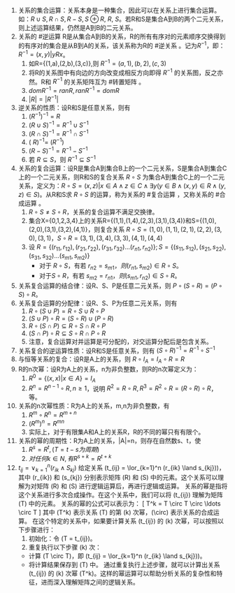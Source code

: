 1. 关系的集合运算：关系本身是一种集合，因此可以在关系上进行集合运算。如：$R\cup S, R\cap S, R-S, S\oplus R, ~R,~S$。若R和S是集合A到B的两个二元关系，则上述运算结果，仍然是A到B的二元关系。
2. 关系的 #逆运算 R是从集合A到B的关系，R的所有有序对的元素顺序交换得到的有序对的集合是从B到A的关系，该关系称为R的 #逆关系 。记为$R^{-1}$，即：$R^{-1}={(x,y)|yRx}$。
   1. 如R={(1,a),(2,b),(3,c)},则 $R^{-1}={(a,1),(b,2),(c,3)}$
   2. 将R的关系图中有向边的方向改变成相反方向即得 $R^{-1}$ 的关系图，反之亦然。R和 $R^{-1}$ 的关系矩阵互为 #转置矩阵 。
   3. $dom R^{-1} = ranR, ranR^{-1}=domR$
   4. $|R|=|R^{-1}|$
3. 逆关系的性质：设R和S是任意关系，则有
   1. $(R^{-1})^{-1}=R$
   2. $(R\cup S)^{-1}=R^{-1}\cup S^{-1}$
   3. $(R\cap S)^{-1}=R^{-1}\cap S^{-1}$
   4. $(~R)^{-1}=~(R^{-1})$
   5. $(R-S)^{-1}=R^{-1}-S^{-1}$
   6. 若 $R\subseteq S$，则 $R^{-1}\subseteq S^{-1}$
4. 关系的复合运算：设R是集合A到集合B上的一个二元关系，S是集合A到集合C上的一个二元关系，则R和S的复合关系 $R \circ S$ 为集合A到集合C上的一个二元关系，定义为：$R \circ S={(x,z)|x\in A\land z\in C\land \exists y(y\in B\land (x,y)\in R\land (y,z)\in S)}$。从R和S求 $R \circ S$ 的运算，称为关系的 #复合运算 ，又称关系的 #合成运算 。
   1. $R \circ S \ne S \circ R$，关系的复合运算不满足交换律。
   2. 集合X={0,1,2,3,4}上的关系R={(1,1),(1,4),(2,3),(3,1),(3,4)}和S={(1,0),(2,0),(3,1),(3,2),(4,1)}，则复合关系 $R \circ S={(1,0),(1,1),(2,1),(2,2),(3,0),(3,1)}$，$S \circ R={(3,1),(3,4),(3,3),(4,1),(4,4)}$
   3. 设 $R=\{(r_{11},r_{12}),(r_{21},r_{22}),(r_{31},r_{32})...(r_{n1},r_{n2})\}; S=\{(s_{11},s_{12}),(s_{21},s_{22}),(s_{31},s_{32})...(s_{m1},s_{m2})\}$
      - 对于 $R \circ S$，有若 $r_{n2}=s_{m1}，则(r_{n1},s_{m2})\in R \circ S$。
      - 对于$S \circ R$，有若 $s_{m2}=r_{n1}，则(s_{m1},r_{n2})\in S \circ R$。
5. 关系复合运算的结合律：设R、S、P是任意二元关系，则 $P\circ (S\circ R)=(P\circ S)\circ R$。
6. 关系复合运算的分配律：设R、S、P为任意二元关系，则有
   1. $R\circ(S\cup P)=R\circ S\cup R\circ P$
   2. $(S\cup P)\circ R=(S\circ R)\cup(P\circ R)$
   3. $R\circ (S\cap P)\subseteq R\circ S\cap R\circ P$
   4. $(S\cap P)\circ R\subseteq S\circ R\cap P\circ R$
   5. 注意，复合运算对并运算是可分配的，对交运算分配后是包含关系。
7. 关系复合的逆运算性质：设R和S是任意关系，则有 $(S\circ R)^{-1}=R^{-1}\circ S^{-1}$
8. 与恒等关系的复合：设R是A上的关系，则 $R\circ I_A=I_A\circ R=R$
9. R的n次幂：设R为A上的关系，n为非负整数，则R的n次幂定义为：
   1. $R^0=\{(x,x)|x\in A\}=I_A$
   2. $R^n=R^{n-1}\circ R, n\ge 1$，说明 $R^2=R\circ R,R^3=R^2\circ R=(R\circ R)\circ R$，等。
10. 关系的n次幂性质：R为A上的关系，m,n为非负整数，有
    1. $R^m\circ R^n=R^{m+n}$
    2. $(R^m)^n=R^{mn}$
    3. 实际上，对于有限集A和A上的关系R，R的不同的幂只有有限个。
11. 关系的幂的周期性：R为A上的关系，|A|=n，则存在自然数s、t，使
    1. $R^s=R^t,(T=t-s为周期)$
    2. $对任何 k\in N,有 R^{s+k}=R^{t+k}$
12. $t_{ij}=\lor _{k=1}^n(r_{ik}\land S_{kj})$
   给定关系 \(t_{ij} = \lor_{k=1}^n (r_{ik} \land s_{kj})\)，其中 \(r_{ik}\) 和 \(s_{kj}\) 分别表示矩阵 \(R\) 和 \(S\) 中的元素。这个关系可以理解为对矩阵 \(R\) 和 \(S\) 进行逻辑运算后，再进行逻辑或运算。
   关系的幂是指将这个关系进行多次合成操作。在这个关系中，我们可以将 \(t_{ij}\) 理解为矩阵 \(T\) 中的元素。
   关系的幂的公式可以表示为：
   \[ T^k = T \circ T \circ \ldots \circ T \]
   其中 \(T^k\) 表示关系 \(T\) 的第 \(k\) 次幂，\(\circ\) 表示关系的合成运算。
   在这个特定的关系中，如果要计算关系 \(t_{ij}\) 的 \(k\) 次幂，可以按照以下步骤进行：
    1. 初始化：令 \(T = t_{ij}\)。
    2. 重复执行以下步骤 \(k\) 次：
      - 计算 \(T \circ T\)，即 \(t_{ij} = \lor_{k=1}^n (r_{ik} \land s_{kj})\)。
      - 将计算结果保存到 \(T\) 中。
   通过重复执行上述步骤，就可以计算出关系 \(t_{ij}\) 的 \(k\) 次幂 \(T^k\)。这样的幂运算可以帮助分析关系的复杂性和特征，进而深入理解矩阵之间的逻辑关系。
